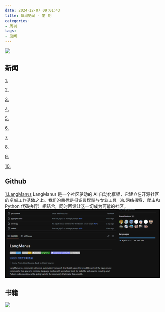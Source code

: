 ```yaml
---
date: 2024-12-07 09:01:43
title: 每周见闻 - 第 期
categories:
- 周刊
tags:
- 见闻
---
```

![](/images/2025/)

## 新闻
[1.]()

[2.]()

[3.]()

[4.]()

[5.]()

[6.]()

[7.]()

[8.]()

[9.]()

[10.]()


## Github
[1.LangManus](https://github.com/langmanus/langmanus)
LangManus 是一个社区驱动的 AI 自动化框架，它建立在开源社区的卓越工作基础之上。我们的目标是将语言模型与专业工具（如网络搜索、爬虫和 Python 代码执行）相结合，同时回馈让这一切成为可能的社区。
![LangManus](/images/2025/20250321134612.png)

## 书籍

![](/images/2025/)
